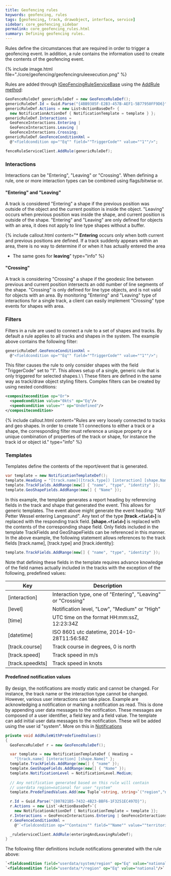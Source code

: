 ```yaml
---
title: Geofencing rules
keywords: geofencing, rules
tags: [geofencing, track, drawobject, interface, service]
sidebar: core_geofencing_sidebar
permalink: core_geofencing_rules.html
summary: Defining geofencing rules.
---
```


Rules define the circumstances that are required in order to trigger a geofencing event. In addition, a rule contains the information used to create the contents of the geofencing event. 

{% include image.html file="./core/geofencing/geofencingruleexecution.png" %}

Rules are added through [IGeoFencingRuleServiceBase](http://support.teleplanglobe.com/MariaGDKDoc/html/36DA80D0.htm) using the
[AddRule method](http://support.teleplanglobe.com/MariaGDKDoc/html/E6F88825.htm):

```csharp
GeoFenceRuleDef genericRuleDef = new GeoFenceRuleDef();
genericRuleDef.Id = Guid.Parse("{4BB9385F-E2B3-457B-AEF1-5B77950FF9D6}");
genericRuleDef.Actions = new List<ActionBaseDef> { 
  new NotificationActionDef { NotificationTemplate = template } };
genericRuleDef.Interactions = 
  GeoFenceInteractions.Entering | 
  GeoFenceInteractions.Leaving |
  GeoFenceInteractions.Crossing;
genericRuleDef.GeoFenceConditionXml = 
  @"<fieldcondition op=""Eq"" field=""TriggerCode"" value=""1""/>";

fenceRuleServiceClient.AddRule(genericRuleDef);
```



### Interactions

Interactions can be "Entering", "Leaving" or "Crossing". When defining a rule, one or more interaction types can be combined using flags/bitwise or.

#### "Entering" and "Leaving"

A track is considered "Entering" a shape if the previous position was outside of the object and the current position is inside the object. "Leaving" occurs when previous position was inside the shape, and current position is outside of the shape. "Entering" and "Leaving" are only defined for objects with an area, it does not apply to line type shapes without a buffer.

{% include callout.html content="*  **Entering** occurs only when both current and previous positions are defined. If a track suddenly appears within an area, there is no way to determine if or when it has actually entered the area<br/>

*  The same goes for **leaving**" type="info" %}


#### "Crossing"

A track is considering "Crossing" a shape if the geodesic line between previous and current position intersects an odd number of line segments of the shape. "Crossing" is only defined for line type objects, and is not valid for objects with an area. By monitoring "Entering" and "Leaving" type of interactions for a single track, a client can easily implement "Crossing" type events for shapes with area.


### Filters

Filters in a rule are used to connect a rule to a set of shapes and tracks. By default a rule applies to all tracks and shapes in the system. The example above contains the following filter:

```csharp
genericRuleDef.GeoFenceConditionXml = 
  @"<fieldcondition op=""Eq"" field=""TriggerCode"" value=""1""/>";
```
This filter causes the rule to only consider shapes with the field "TriggerCode" set to "1". This allows setup of a single, generic rule that is only triggered for selected shapes.\\ \\
These filters are defined in the same way as track/draw object styling filters. Complex filters can be created by using nested conditions:

```xml
<compositecondition op="Or">
  <speedcondition value="0kts" op="Eq"/>
  <speedcondition value="" op="Undefined"/>     
</compositecondition>
```

{% include callout.html content="Rules are very loosely connected to tracks and geo shapes. In order to create 1:1 connections to either a track or a shape, the corresponding filter must reference a unique property or a unique combination of properties of the track or shape, for instance the track id or object id." type="info" %}

### Templates

Templates define the contents of the report/event that is generated.

```csharp
var template = new NotificationTemplateDef();
template.Heading = "[track.name]([track.type]) [interaction] [shape.Name]";
template.TrackFields.AddRange(new[] { "name", "type", "identity" });
template.GeoShapeFields.AddRange(new[] { "Name" });
```

In this example, the template generates a report heading by referencing fields in the track and shape that generated the event. This allows for generic templates. The event above might generate the event heading: "M/F Petter Wessel entering Langesund". Any text of the type **[track.`<field>`]** is replaced with the responding track field. **[shape.`<field>`]** is replaced with the contents of the corresponding shape field. Only fields included in the template TrackFields and GeoShapeFields can be referenced in this manner. In the above example, the following statement allows references to the track fields [track.name], [track.type] and [track.identity]:

```csharp
template.TrackFields.AddRange(new[] { "name", "type", "identity" });
```

Note that defining these fields in the template requires advance knowledge of the field names actually included in the tracks with the exception of the following, predefined values:

 | Key              | Description                                                  | 
 | ---              | -----------                                                  | 
 | [interaction]    | Interaction type, one of "Entering", "Leaving" or "Crossing" | 
 | [level]          | Notification level, "Low", "Medium" or "High"                | 
 | [time]           | UTC time on the format HH:mm:ssZ, 12:23:34Z                  | 
 | [datetime]       | ISO 8601 utc datetime, 2014-10-28T11:56:58Z                  | 
 | [track.course]   | Track course in degrees, 0 is north                          | 
 | [track.speed]    | Track speed in m/s                                           | 
 | [track.speedkts] | Track speed in knots                                         | 

#### Predefined notification values

By design, the notifications are mostly static and cannot be changed. For instance, the track name or the interaction type cannot be changed. However, various user interactions can take place. Example are acknowledging a notification or marking a notification as read. This is done by appending user data messages to the notification. These messages are composed of a user identifier, a field key and a field value. The template can add initial user data messages to the notification. These will be added using the user id "system". More on this in [Notifications](./core_geofencing_notifications.html)

```csharp
private void AddRuleWithPredefinedValues()
{
  GeoFenceRuleDef r = new GeoFenceRuleDef();

  var template = new NotificationTemplateDef { Heading = 
    "[track.name] [interaction] [shape.Name]" };
  template.TrackFields.AddRange(new[] { "name" });
  template.GeoShapeFields.AddRange(new[] { "Name" });
  template.NotificationLevel = NotificationLevel.Medium;
  
  // Any notification generated based on this rule will contain
  // userdata region=national for user "system"
  template.PredefinedValues.Add(new Tuple`<string, string>`("region","national"));

  r.Id = Guid.Parse("{807821B5-7432-4B23-BBF6-1F3251EC497D}");
  r.Actions = new List`<ActionBaseDef>`{
    new NotificationActionDef { NotificationTemplate = template }};
  r.Interactions = GeoFenceInteractions.Entering | GeoFenceInteractions.Leaving;
  r.GeoFenceConditionXml = 
    @"`<fieldcondition op=""Contains"" field=""Name"" value=""territorialområde""/>`";

  _ruleServiceClient.AddRule(enteringAndLeavingRuleDef);
}
```
The following filter definitions include notifications generated with the rule above:

```xml
`<fieldcondition field="userdata/system/region" op="Eq" value="national"/>`
`<fieldcondition field="userdata/*/region" op="Eq" value="national"/>`
```




